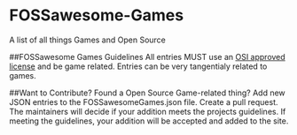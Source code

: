 # FOSSawesome-Games
A list of all things Games and Open Source

##FOSSawesome Games Guidelines
All entries MUST use an [OSI approved license](http://opensource.org/licenses/alphabetical) and be game related. Entries can be very tangentialy related to games.

##Want to Contribute? Found a Open Source Game-related thing?
Add new JSON entries to the FOSSawesomeGames.json file.
Create a pull request.
The maintainers will decide if your addition meets the projects guidelines.
If meeting the guidelines, your addition will be accepted and added to the site.
